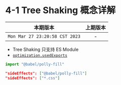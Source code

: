 # 4-1 Tree Shaking 概念详解

|本期版本|上期版本
|:---:|:---:
`Mon Mar 27 23:20:58 CST 2023` | -

* Tree Shaking 只支持 ES Module
* [`optimization.usedExports`](https://webpack.js.org/configuration/optimization/#optimizationusedexports)


```javascript
import "@babel/polly-fill"
```
```json
"sideEffects": ["@babel/polly-fill"]
"sideEffects": ["*.css"]
```